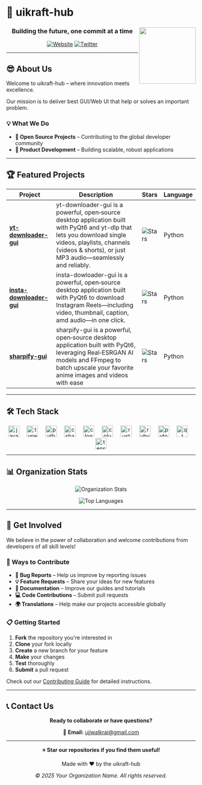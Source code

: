 # 🚀 uikraft-hub

<div align="center">

<img align="right" height="150" src="https://media.tenor.com/xJDNv2U4tA4AAAAi/mortal-kombat-mk.gif"  />

### Building the future, one commit at a time

[![Website](https://img.shields.io/badge/🌐_Website-Visit-blue?style=for-the-badge)]()
[![Twitter](https://img.shields.io/badge/Twitter-Follow-1DA1F2?style=for-the-badge&logo=twitter)]()

</div>

---

## 😎 About Us

Welcome to uikraft-hub – where innovation meets excellence.

Our mission is to deliver best GUI/Web UI that help or solves an important problem.

### 💡 What We Do

- **🔧 Open Source Projects** – Contributing to the global developer community
- **🚀 Product Development** – Building scalable, robust applications

---

## 🏆 Featured Projects

<div align="center">

| Project | Description | Stars | Language |
|---------|-------------|-------|----------|
| [**yt-downloader-gui**](https://github.com/uikraft-hub/yt-downloader-gui) | yt-downloader-gui is a powerful, open‑source desktop application built with PyQt6 and yt-dlp that lets you download single videos, playlists, channels (videos & shorts), or just MP3 audio—seamlessly and reliably. | ![Stars](https://img.shields.io/github/stars/uikraft-hub/yt-downloader-gui?style=flat-square) | Python |
| [**insta-downloader-gui**](https://github.com/uikraft-hub/insta-downloader-gui) | insta-dowloader-gui is a powerful, open‑source desktop application built with PyQt6 to download Instagram Reels—including video, thumbnail, caption, amd audio—in one click. | ![Stars](https://img.shields.io/github/stars/uikraft-hub/insta-downloader-gui?style=flat-square) | Python |
| [**sharpify-gui**](https://github.com/uikraft-hub/sharpify-gui) | sharpify-gui is a powerful, open‑source desktop application built with PyQt6, leveraging Real‑ESRGAN AI models and FFmpeg to batch upscale your favorite anime images and videos with ease | ![Stars](https://img.shields.io/github/stars/uikraft-hub/sharpify-gui?style=flat-square) | Python |

</div>

---

## 🛠️ Tech Stack

<div align="center">
  <img src="https://cdn.jsdelivr.net/gh/devicons/devicon/icons/javascript/javascript-original.svg" height="30" alt="javascript logo"  />
  <img width="12" />
  <img src="https://cdn.jsdelivr.net/gh/devicons/devicon/icons/typescript/typescript-original.svg" height="30" alt="typescript logo"  />
  <img width="12" />
  <img src="https://cdn.jsdelivr.net/gh/devicons/devicon/icons/python/python-original.svg" height="30" alt="python logo"  />
  <img width="12" />
  <img src="https://cdn.jsdelivr.net/gh/devicons/devicon/icons/csharp/csharp-original.svg" height="30" alt="csharp logo"  />
  <img width="12" />
  <img src="https://cdn.jsdelivr.net/gh/devicons/devicon/icons/c/c-original.svg" height="30" alt="c logo"  />
  <img width="12" />
  <img src="https://cdn.jsdelivr.net/gh/devicons/devicon/icons/cplusplus/cplusplus-original.svg" height="30" alt="cplusplus logo"  />
  <img width="12" />
  <img src="https://skillicons.dev/icons?i=rust" height="30" alt="rust logo"  />
  <img width="12" />
  <img src="https://skillicons.dev/icons?i=ruby" height="30" alt="ruby logo"  />
  <img width="12" />
  <img src="https://cdn.simpleicons.org/pytorch/EE4C2C" height="30" alt="pytorch logo"  />
  <img width="12" />
  <img src="https://cdn.simpleicons.org/qt/41CD52" height="30" alt="qt logo"  />
  <img width="12" />
  <img src="https://cdn.simpleicons.org/tensorflow/FF6F00" height="30" alt="tensorflow logo"  />
</div>

---

## 📊 Organization Stats

<div align="center">

![Organization Stats](https://github-readme-stats.vercel.app/api?username=ukr-projects&orgs=uikraft-hub&hide_rank=false&show_icons=true&include_all_commits=true&count_private=true&disable_animations=false&theme=dracula&locale=en&hide_border=false)

![Top Languages](https://github-readme-stats.vercel.app/api/top-langs/?username=ukr-projects&orgs=uikraft-hub&locale=en&hide_title=false&layout=compact&card_width=320&langs_count=10&theme=dracula&hide_border=false)

</div>

---

## 🤝 Get Involved

We believe in the power of collaboration and welcome contributions from developers of all skill levels!

### 🎯 Ways to Contribute

- **🐛 Bug Reports** – Help us improve by reporting issues
- **💡 Feature Requests** – Share your ideas for new features
- **📝 Documentation** – Improve our guides and tutorials
- **💻 Code Contributions** – Submit pull requests
- **🌍 Translations** – Help make our projects accessible globally

### 📋 Getting Started

1. **Fork** the repository you're interested in
2. **Clone** your fork locally
3. **Create** a new branch for your feature
4. **Make** your changes
5. **Test** thoroughly
6. **Submit** a pull request

Check out our [Contributing Guide](CONTRIBUTING.md) for detailed instructions.

---

## 📞 Contact Us

<div align="center">

**Ready to collaborate or have questions?**

📧 **Email:** ujjwalkrai@gmail.com

</div>

---

<div align="center">

**⭐ Star our repositories if you find them useful!**

Made with ❤️ by the uikraft-hub

*© 2025 Your Organization Name. All rights reserved.*

</div>
